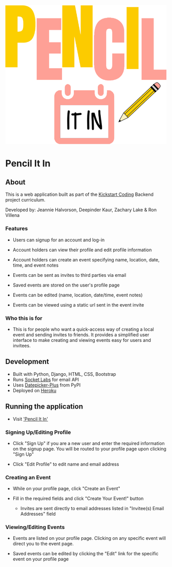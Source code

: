 ![PencilItIn Logo](./apps/core/static/images/logo.PNG)

# Pencil It In

## About

This is a web application built as part of the [Kickstart Coding](http://kickstartcoding.com/) Backend project curriculum.

Developed by: Jeannie Halvorson, Deepinder Kaur, Zachary Lake & Ron Villena


### Features

* Users can signup for an account and log-in

* Account holders can view their profile and edit profile information

* Account holders can create an event specifying name, location, date, time, and event notes

* Events can be sent as invites to third parties via email

* Saved events are stored on the user's profile page

* Events can be edited (name, location, date/time, event notes) 

* Events can be viewed using a static url sent in the event invite


### Who this is for

* This is for people who want a quick-access way of creating a local event and sending invites to friends. It provides a simplified user interface to make creating and viewing events easy for users and invitees. 

## Development
 
* Built with Python, Django, HTML, CSS, Bootstrap
* Runs [Socket Labs](socketlabs.com) for email API
* Uses [Datepicker-Plus](https://pypi.org/project/django-bootstrap-datepicker-plus/) from PyPI
* Deployed on [Heroku](herokuapp.com)


## Running the application

* Visit ['Pencil It In'](https://pencilitin.herokuapp.com)

### Signing Up/Editing Profile

* Click "Sign Up" if you are a new user and enter the required information on the signup page. You will be routed to your profile page upon clicking "Sign Up"

* Click "Edit Profile" to edit name and email address

### Creating an Event

* While on your profile page, click "Create an Event"

* Fill in the required fields and click "Create Your Event!" button
  * Invites are sent directly to email addresses listed in "Invitee(s) Email Addresses" field

### Viewing/Editing Events

* Events are listed on your profile page. Clicking on any specific event will direct you to the event page.

* Saved events can be edited by clicking the "Edit" link for the specific event on your profile page

